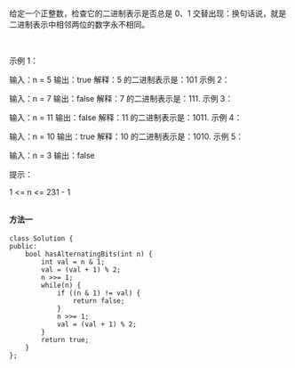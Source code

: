 ##
给定一个正整数，检查它的二进制表示是否总是 0、1 交替出现：换句话说，就是二进制表示中相邻两位的数字永不相同。

 

示例 1：

输入：n = 5
输出：true
解释：5 的二进制表示是：101
示例 2：

输入：n = 7
输出：false
解释：7 的二进制表示是：111.
示例 3：

输入：n = 11
输出：false
解释：11 的二进制表示是：1011.
示例 4：

输入：n = 10
输出：true
解释：10 的二进制表示是：1010.
示例 5：

输入：n = 3
输出：false
 

提示：

1 <= n <= 231 - 1


##
#### 方法一
```
class Solution {
public:
    bool hasAlternatingBits(int n) {
        int val = n & 1;
        val = (val + 1) % 2;
        n >>= 1;
        while(n) {
            if ((n & 1) != val) {
                return false;
            }
            n >>= 1;
            val = (val + 1) % 2;
        }
        return true;
    }
};
```
